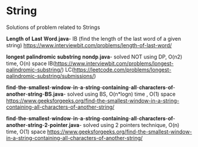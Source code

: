 # String
Solutions of problem related to Strings


𝐋𝐞𝐧𝐠𝐭𝐡 𝐨𝐟 𝐋𝐚𝐬𝐭 𝐖𝐨𝐫𝐝.𝐣𝐚𝐯𝐚- IB (find the length of the last word of a given string)
https://www.interviewbit.com/problems/length-of-last-word/

𝐥𝐨𝐧𝐠𝐞𝐬𝐭 𝐩𝐚𝐥𝐢𝐧𝐝𝐫𝐨𝐦𝐢𝐜 𝐬𝐮𝐛𝐬𝐭𝐫𝐢𝐧𝐠 𝐧𝐨𝐧𝐝𝐩.𝐣𝐚𝐯𝐚- solved NOT using DP, O(n2) time, O(n) space
IB(https://www.interviewbit.com/problems/longest-palindromic-substring/)
LC(https://leetcode.com/problems/longest-palindromic-substring/submissions/)

𝐟𝐢𝐧𝐝-𝐭𝐡𝐞-𝐬𝐦𝐚𝐥𝐥𝐞𝐬𝐭-𝐰𝐢𝐧𝐝𝐨𝐰-𝐢𝐧-𝐚-𝐬𝐭𝐫𝐢𝐧𝐠-𝐜𝐨𝐧𝐭𝐚𝐢𝐧𝐢𝐧𝐠-𝐚𝐥𝐥-𝐜𝐡𝐚𝐫𝐚𝐜𝐭𝐞𝐫𝐬-𝐨𝐟-𝐚𝐧𝐨𝐭𝐡𝐞𝐫-𝐬𝐭𝐫𝐢𝐧𝐠-𝐁𝐒.𝐣𝐚𝐯𝐚- solved using BS, O(n*logn) time , O(1) space
https://www.geeksforgeeks.org/find-the-smallest-window-in-a-string-containing-all-characters-of-another-string/

𝐟𝐢𝐧𝐝-𝐭𝐡𝐞-𝐬𝐦𝐚𝐥𝐥𝐞𝐬𝐭-𝐰𝐢𝐧𝐝𝐨𝐰-𝐢𝐧-𝐚-𝐬𝐭𝐫𝐢𝐧𝐠-𝐜𝐨𝐧𝐭𝐚𝐢𝐧𝐢𝐧𝐠-𝐚𝐥𝐥-𝐜𝐡𝐚𝐫𝐚𝐜𝐭𝐞𝐫𝐬-𝐨𝐟-𝐚𝐧𝐨𝐭𝐡𝐞𝐫-𝐬𝐭𝐫𝐢𝐧𝐠-𝟐-𝐩𝐨𝐢𝐧𝐭𝐞𝐫.𝐣𝐚𝐯𝐚- solved using 2 pointers technique, O(n) time, O(1) space
https://www.geeksforgeeks.org/find-the-smallest-window-in-a-string-containing-all-characters-of-another-string/
